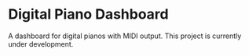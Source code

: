 # Digital Piano Dashboard
A dashboard for digital pianos with MIDI output. This project is currently under development.